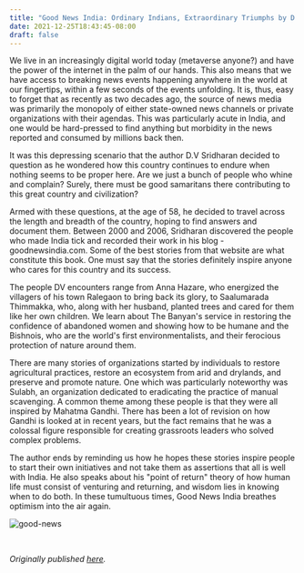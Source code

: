 ```yaml
---
title: "Good News India: Ordinary Indians, Extraordinary Triumphs by D.V. Sridharan - Review by Abhishek Desikan"
date: 2021-12-25T18:43:45-08:00
draft: false
---
```


We live in an increasingly digital world today (metaverse anyone?) and have the power of the internet in the palm of our hands. This also means that we have access to breaking news events happening anywhere in the world at our fingertips, within a few seconds of the events unfolding. It is, thus, easy to forget that as recently as two decades ago, the source of news media was primarily the monopoly of either state-owned news channels or private organizations with their agendas. This was particularly acute in India, and one would be hard-pressed to find anything but morbidity in the news reported and consumed by millions back then.

It was this depressing scenario that the author D.V Sridharan decided to question as he wondered how this country continues to endure when nothing seems to be proper here. Are we just a bunch of people who whine and complain? Surely, there must be good samaritans there contributing to this great country and civilization?

Armed with these questions, at the age of 58, he decided to travel across the length and breadth of the country, hoping to find answers and document them. Between 2000 and 2006, Sridharan discovered the people who made India tick and recorded their work in his blog - goodnewsindia.com. Some of the best stories from that website are what constitute this book. One must say that the stories definitely inspire anyone who cares for this country and its success.

The people DV encounters range from Anna Hazare, who energized the villagers of his town Ralegaon to bring back its glory, to Saalumarada Thimmakka, who, along with her husband, planted trees and cared for them like her own children. We learn about The Banyan's service in restoring the confidence of abandoned women and showing how to be humane and the Bishnois, who are the world's first environmentalists, and their ferocious protection of nature around them.

There are many stories of organizations started by individuals to restore agricultural practices, restore an ecosystem from arid and drylands, and preserve and promote nature. One which was particularly noteworthy was Sulabh, an organization dedicated to eradicating the practice of manual scavenging. A common theme among these people is that they were all inspired by Mahatma Gandhi. There has been a lot of revision on how Gandhi is looked at in recent years, but the fact remains that he was a colossal figure responsible for creating grassroots leaders who solved complex problems.

The author ends by reminding us how he hopes these stories inspire people to start their own initiatives and not take them as assertions that all is well with India. He also speaks about his "point of return" theory of how human life must consist of venturing and returning, and wisdom lies in knowing when to do both. In these tumultuous times, Good News India breathes optimism into the air again.

![good-news](/good-news.jpg)

&nbsp;&nbsp;

*Originally published [here](https://www.goodreads.com/review/show/4375840811).*
